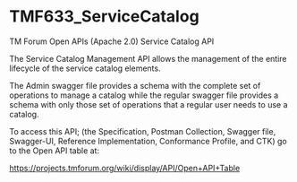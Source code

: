 # TMF633_ServiceCatalog
TM Forum Open APIs (Apache 2.0) Service Catalog API

The Service Catalog Management API allows the management of the entire lifecycle of the service catalog elements.

The Admin swagger file provides a schema with the complete set of operations to manage a catalog while the regular
swagger file provides a schema with only those set of operations that a regular user needs to use a catalog.

To access this API; (the Specification, Postman Collection, Swagger file, Swagger-UI, Reference Implementation, Conformance Profile, and CTK) go to the Open API table at:

https://projects.tmforum.org/wiki/display/API/Open+API+Table
